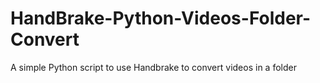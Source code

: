 # HandBrake-Python-Videos-Folder-Convert
A simple Python script to use Handbrake to convert videos in a folder
